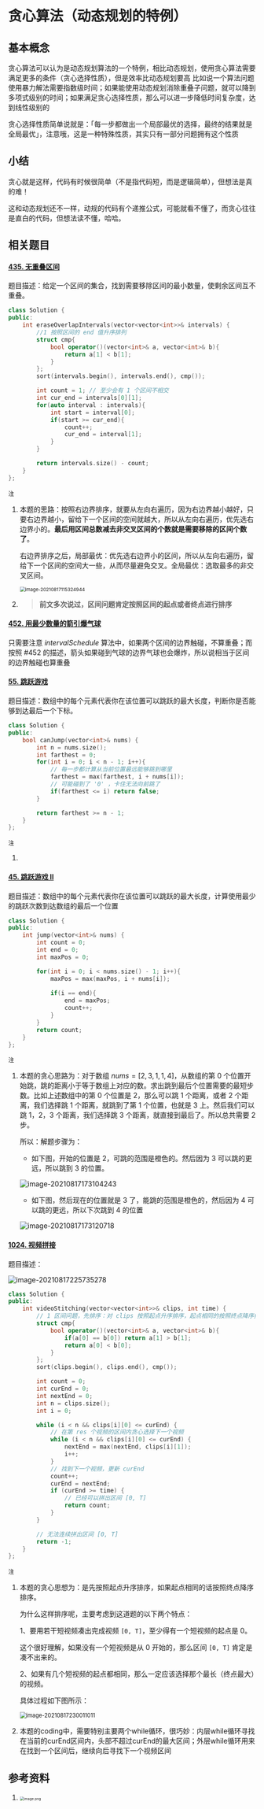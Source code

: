 # 					贪心算法（动态规划的特例）

## 基本概念

贪心算法可以认为是动态规划算法的一个特例，相比动态规划，使用贪心算法需要满足更多的条件（贪心选择性质），但是效率比动态规划要高
比如说一个算法问题使用暴力解法需要指数级时间；如果能使用动态规划消除重叠子问题，就可以降到多项式级别的时间；如果满足贪心选择性质，那么可以进一步降低时间复杂度，达到线性级别的

贪心选择性质简单说就是：「每一步都做出一个局部最优的选择，最终的结果就是全局最优」，注意哦，这是一种特殊性质，其实只有一部分问题拥有这个性质

## 小结

贪心就是这样，代码有时候很简单（不是指代码短，而是逻辑简单），但想法是真的难！

这和动态规划还不一样，动规的代码有个递推公式，可能就看不懂了，而贪心往往是直白的代码，但想法读不懂，哈哈。

## 相关题目

#### [435. 无重叠区间](https://leetcode-cn.com/problems/non-overlapping-intervals/)

题目描述：给定一个区间的集合，找到需要移除区间的最小数量，使剩余区间互不重叠。

```C++
class Solution {
public:
    int eraseOverlapIntervals(vector<vector<int>>& intervals) {
        //1 按照区间的 end 值升序排列
        struct cmp{
            bool operator()(vector<int>& a, vector<int>& b){
                return a[1] < b[1];
            }
        };
        sort(intervals.begin(), intervals.end(), cmp());

        int count = 1; // 至少会有 1 个区间不相交
        int cur_end = intervals[0][1];
        for(auto interval : intervals){
            int start = interval[0];
            if(start >= cur_end){
                count++;
                cur_end = interval[1];
            }
        }

        return intervals.size() - count;
    }
};
```

`注`

1. 本题的思路：按照右边界排序，就要从左向右遍历，因为右边界越小越好，只要右边界越小，留给下一个区间的空间就越大，所以从左向右遍历，优先选右边界小的。**最后用区间总数减去非交叉区间的个数就是需要移除的区间个数了**。

   右边界排序之后，局部最优：优先选右边界小的区间，所以从左向右遍历，留给下一个区间的空间大一些，从而尽量避免交叉。全局最优：选取最多的非交叉区间。

   <img src="贪心算法（动态规划的特例）.assets/image-20210817115324944.png" alt="image-20210817115324944" style="zoom:67%;" />

2. > **前文多次说过，区间问题肯定按照区间的起点或者终点进行排序**

#### [452. 用最少数量的箭引爆气球](https://leetcode-cn.com/problems/minimum-number-of-arrows-to-burst-balloons/)

只需要注意 $intervalSchedule$ 算法中，如果两个区间的边界触碰，不算重叠；而按照 #452 的描述，箭头如果碰到气球的边界气球也会爆炸，所以说相当于区间的边界触碰也算重叠

#### [55. 跳跃游戏](https://leetcode-cn.com/problems/jump-game/)

题目描述：数组中的每个元素代表你在该位置可以跳跃的最大长度，判断你是否能够到达最后一个下标。

```C++
class Solution {
public:
    bool canJump(vector<int>& nums) {
        int n = nums.size();
        int farthest = 0;
        for(int i = 0; i < n - 1; i++){
            // 每一步都计算从当前位置最远能够跳到哪里
            farthest = max(farthest, i + nums[i]);
            // 可能碰到了 '0' ，卡住无法向前跳了
            if(farthest <= i) return false;
        }

        return farthest >= n - 1;
    }
};
```

`注`

1. 

#### [45. 跳跃游戏 II](https://leetcode-cn.com/problems/jump-game-ii/)

题目描述：数组中的每个元素代表你在该位置可以跳跃的最大长度，计算使用最少的跳跃次数到达数组的最后一个位置

```C++
class Solution {
public:
    int jump(vector<int>& nums) {
        int count = 0;
        int end = 0;
        int maxPos = 0;

        for(int i = 0; i < nums.size() - 1; i++){
            maxPos = max(maxPos, i + nums[i]);
            
            if(i == end){
                end = maxPos;
                count++;
            }
        }
        return count;
    }
};
```

`注`

1. 本题的贪心思路为：对于数组 $nums = [2, 3, 1, 1, 4]$​ ，从数组的第 0 个位置开始跳，跳的距离小于等于数组上对应的数。求出跳到最后个位置需要的最短步数。比如上述数组中的第 0 个位置是 2，那么可以跳 1 个距离，或者 2 个距离，我们选择跳 1 个距离，就跳到了第 1 个位置，也就是 3 上。然后我们可以跳 1，2，3 个距离，我们选择跳 3 个距离，就直接到最后了。所以总共需要 2 步。

   所以：解题步骤为：

   - 如下图，开始的位置是 2，可跳的范围是橙色的。然后因为 3 可以跳的更远，所以跳到 3 的位置。

   ![image-20210817173104243](贪心算法（动态规划的特例）.assets/image-20210817173104243.png)

   - 如下图，然后现在的位置就是 3 了，能跳的范围是橙色的，然后因为 4 可以跳的更远，所以下次跳到 4 的位置

   ![image-20210817173120718](贪心算法（动态规划的特例）.assets/image-20210817173120718.png)

#### [1024. 视频拼接](https://leetcode-cn.com/problems/video-stitching/)

题目描述：

![image-20210817225735278](贪心算法（动态规划的特例）.assets/image-20210817225735278.png)

```C++
class Solution {
public:
    int videoStitching(vector<vector<int>>& clips, int time) {
        // 1 区间问题，先排序：对 clips 按照起点升序排序，起点相同的按照终点降序排序
        struct cmp{
            bool operator()(vector<int>& a, vector<int>& b){
                if(a[0] == b[0]) return a[1] > b[1];
                return a[0] < b[0];
            }
        };
        sort(clips.begin(), clips.end(), cmp());

        int count = 0;
        int curEnd = 0;
        int nextEnd = 0;
        int n = clips.size();
        int i = 0;

        while (i < n && clips[i][0] <= curEnd) {
            // 在第 res 个视频的区间内贪心选择下一个视频
            while (i < n && clips[i][0] <= curEnd) {
                nextEnd = max(nextEnd, clips[i][1]);
                i++;
            }
            // 找到下一个视频，更新 curEnd
            count++;
            curEnd = nextEnd;
            if (curEnd >= time) {
                // 已经可以拼出区间 [0, T]
                return count;
            }
        }

        // 无法连续拼出区间 [0, T]
        return -1;
    }
};
```

`注`

1. 本题的贪心思想为：是先按照起点升序排序，如果起点相同的话按照终点降序排序。

   为什么这样排序呢，主要考虑到这道题的以下两个特点：

   1、要用若干短视频凑出完成视频 `[0, T]`，至少得有一个短视频的起点是 0。

   这个很好理解，如果没有一个短视频是从 0 开始的，那么区间 `[0, T]` 肯定是凑不出来的。

   2、如果有几个短视频的起点都相同，那么一定应该选择那个最长（终点最大）的视频。

   具体过程如下图所示：

   <img src="贪心算法（动态规划的特例）.assets/image-20210817230011011.png" alt="image-20210817230011011" style="zoom:80%;" />

2. 本题的coding中，需要特别主要两个while循环，很巧妙：内层while循环寻找在当前的curEnd区间内，头部不超过curEnd的最大区间；外层while循环用来在找到一个区间后，继续向后寻找下一个视频区间





## 参考资料

1. <img src="https://pic.leetcode-cn.com/1625389409-qiXLwh-image.png" alt="image.png" style="zoom:50%;" />